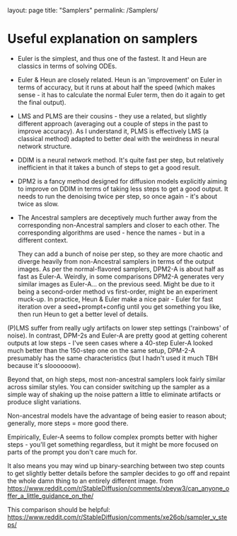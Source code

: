 layout: page
title: "Samplers"
permalink: /Samplers/

# Useful explanation on samplers
- Euler is the simplest, and thus one of the fastest. It and Heun are classics in terms of solving ODEs.

- Euler & Heun are closely related. Heun is an 'improvement' on Euler in terms of accuracy, but it runs at about half the speed (which makes sense - it has to calculate the normal Euler term, then do it again to get the final output).

- LMS and PLMS are their cousins - they use a related, but slightly different approach (averaging out a couple of steps in the past to improve accuracy). As I understand it, PLMS is effectively LMS (a classical method) adapted to better deal with the weirdness in neural network structure.

- DDIM is a neural network method. It's quite fast per step, but relatively inefficient in that it takes a bunch of steps to get a good result.

- DPM2 is a fancy method designed for diffusion models explicitly aiming to improve on DDIM in terms of taking less steps to get a good output. It needs to run the denoising twice per step, so once again - it's about twice as slow.

- The Ancestral samplers are deceptively much further away from the corresponding non-Ancestral samplers and closer to each other. The corresponding algorithms are used - hence the names - but in a different context.

    They can add a bunch of noise per step, so they are more chaotic and diverge heavily from non-Ancestral samplers in terms of the output images. As per the normal-flavored samplers, DPM2-A is about half as fast as Euler-A.
Weirdly, in some comparisons DPM2-A generates very similar images as Euler-A... on the previous seed. Might be due to it being a second-order method vs first-order, might be an experiment muck-up.
In practice, Heun & Euler make a nice pair - Euler for fast iteration over a seed+prompt+config until you get something you like, then run Heun to get a better level of details.

(P)LMS suffer from really ugly artifacts on lower step settings ('rainbows' of noise). In contrast, DPM-2s and Euler-A are pretty good at getting coherent outputs at low steps - I've seen cases where a 40-step Euler-A looked much better than the 150-step one on the same setup, DPM-2-A presumably has the same characteristics (but I hadn't used it much TBH because it's sloooooow).

Beyond that, on high steps, most non-ancestral samplers look fairly similar across similar styles. You can consider switching up the sampler as a simple way of shaking up the noise pattern a little to eliminate artifacts or produce slight variations.

Non-ancestral models have the advantage of being easier to reason about; generally, more steps = more good there.

Empirically, Euler-A seems to follow complex prompts better with higher steps - you'll get something regardless, but it might be more focused on parts of the prompt you don't care much for.

It also means you may wind up binary-searching between two step counts to get slightly better details before the sampler decides to go off and repaint the whole damn thing to an entirely different image.
from https://www.reddit.com/r/StableDiffusion/comments/xbeyw3/can_anyone_offer_a_little_guidance_on_the/

This comparison should be helpful: https://www.reddit.com/r/StableDiffusion/comments/xe26ob/sampler_v_steps/
